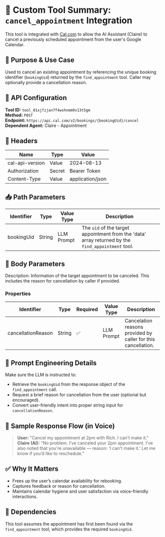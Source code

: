 # 📅 Custom Tool Summary: `cancel_appointment` Integration

This tool is integrated with [Cal.com](https://cal.com) to allow the AI Assistant (Claire) to cancel a previously scheduled appointment from the user's Google Calendar.



## 🧠 Purpose & Use Case

Used to cancel an existing appointment by referencing the unique booking identifier (`bookingUid`) returned by the `find_appointment` tool. Caller may optionally provide a cancellation reason.



## 🔧 API Configuration

**Tool ID:** `tool_01xjfzjan7f4wshnmm9v13t5gm`  
**Method:** `POST`  
**Endpoint:** `https://api.cal.com/v2/bookings/{bookingUid}/cancel`  
**Dependent Agent:** Claire - Appointment



## 🔐 Headers

| Name             | Type   | Value             |
|------------------|--------|------------------|
| cal-api-version  | Value  | 2024-08-13        |
| Authorization    | Secret | Bearer Token      |
| Content-Type     | Value  | application/json  |



## 📥 Path Parameters

| Identifier | Type   | Value Type  | Description |
|------------|--------|-------------|-------------|
| bookingUid | String | LLM Prompt  | The `uid` of the target appointment from the 'data' array returned by the `find_appointment` tool. |



## 🧾 Body Parameters

Description: Information of the target appointment to be canceled. This includes the reason for cancellation by caller if provided.

### Properties

| Identifier        | Type   | Required | Value Type | Description                                               |
|-------------------|--------|----------|------------|-----------------------------------------------------------|
| cancellationReason| String | ✅        | LLM Prompt | Cancelation reasons provided by caller for this cancellation. |



## 🧾 Prompt Engineering Details

Make sure the LLM is instructed to:

- Retrieve the `bookingUid` from the response object of the `find_appointment` call.
- Request a brief reason for cancellation from the user (optional but encouraged).
- Convert user-friendly intent into proper string input for `cancellationReason`.



## 📢 Sample Response Flow (in Voice)

> **User:** "Cancel my appointment at 2pm with Rich. I can't make it."  
> **Claire (AI):** "No problem. I’ve canceled your 2pm appointment. I’ve also noted that you're unavailable — reason: 'I can't make it.' Let me know if you’d like to reschedule."



## ✅ Why It Matters

- Frees up the user’s calendar availability for rebooking.
- Captures feedback or reason for cancellation.
- Maintains calendar hygiene and user satisfaction via voice-friendly interactions.



## 🧩 Dependencies

This tool assumes the appointment has first been found via the `find_appointment` tool, which provides the required `bookingUid`.
